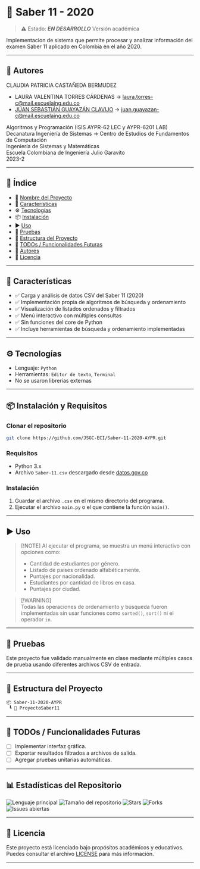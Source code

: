 # 📌 Saber 11 - 2020

> ⚠️ Estado: ***EN DESARROLLO*** Versión académica

Implementacion de sistema que permite procesar y analizar información del examen Saber 11 aplicado en Colombia en el año 2020.

---

## 👥 Autores

CLAUDIA PATRICIA CASTAÑEDA BERMUDEZ
- LAURA VALENTINA TORRES CÁRDENAS → [laura.torres-c@mail.escuelaing.edu.co](mailto:laura.torres-c@mail.escuelaing.edu.co) 
- [JUAN SEBASTIÁN GUAYAZÁN CLAVIJO](https://github.com/JSGC-ECI) → [juan.guayazan-c@mail.escuelaing.edu.co](mailto:juan.guayazan-c@mail.escuelaing.edu.co)

Algoritmos y Programación (ISIS AYPR-62 LEC y AYPR-6201 LAB)   
Decanatura Ingeniería de Sistemas → Centro de Estudios de Fundamentos de Computación    
Ingeniería de Sistemas y Matemáticas    
Escuela Colombiana de Ingeniería Julio Garavito    
2023-2

---

## 🧠 Índice

* 📌 [Nombre del Proyecto](#-saber-11---2020)
* 🚀 [Características](#-características)
* ⚙️ [Tecnologías](#️-tecnologías)
* 📦 [Instalación](#-instalación-y-requisitos)
* ▶️ [Uso](#️-uso)
* 🧪 [Pruebas](#-pruebas)
* 📁 [Estructura del Proyecto](#-estructura-del-proyecto)
* 📌 [TODOs / Funcionalidades Futuras](#-todos--funcionalidades-futuras)
* 👥 [Autores](#-autores)
* 📄 [Licencia](#-licencia)

---

## 🚀 Características

* ✅ Carga y análisis de datos CSV del Saber 11 (2020)
* ✅ Implementación propia de algoritmos de búsqueda y ordenamiento
* ✅ Visualización de listados ordenados y filtrados
* ✅ Menú interactivo con múltiples consultas
* ✅ Sin funciones del core de Python
* ✅ Incluye herramientas de búsqueda y ordenamiento implementadas 

---

## ⚙️ Tecnologías

* Lenguaje: `Python`
* Herramientas: `Editor de texto`, `Terminal`
* No se usaron librerías externas

---

## 📦 Instalación y Requisitos

### Clonar el repositorio

```bash
git clone https://github.com/JSGC-ECI/Saber-11-2020-AYPR.git
```

### Requisitos

* Python 3.x
* Archivo `Saber-11.csv` descargado desde [datos.gov.co](https://www.datos.gov.co/Educaci-n/Saber-11-2020-2/rnvb-vnyh)

### Instalación

1. Guardar el archivo `.csv` en el mismo directorio del programa.
2. Ejecutar el archivo `main.py` o el que contiene la función `main()`.

---

## ▶️ Uso

> \[!NOTE]
> Al ejecutar el programa, se muestra un menú interactivo con opciones como:
> * Cantidad de estudiantes por género.
> * Listado de países ordenado alfabéticamente.
> * Puntajes por nacionalidad.
> * Estudiantes por cantidad de libros en casa.
> * Puntajes por ciudad.


> [!WARNING]\
> Todas las operaciones de ordenamiento y búsqueda fueron implementadas sin usar funciones como `sorted()`, `sort()` ni el operador `in`.




---

## 🧪 Pruebas

Este proyecto fue validado manualmente en clase mediante múltiples casos de prueba usando diferentes archivos CSV de entrada.

---

## 📁 Estructura del Proyecto

```bash
📦 Saber-11-2020-AYPR
 ┗ 📜 ProyectoSaber11
```

---

## 📌 TODOs / Funcionalidades Futuras

* [ ] Implementar interfaz gráfica.
* [ ] Exportar resultados filtrados a archivos de salida.
* [ ] Agregar pruebas unitarias automáticas.

---

## 📊 Estadísticas del Repositorio

![Lenguaje principal](https://img.shields.io/github/languages/top/JSGC-ECI/Saber-11-2020-AYPR?style=flat-square)
![Tamaño del repositorio](https://img.shields.io/github/repo-size/JSGC-ECI/Saber-11-2020-AYPR?style=flat-square)
![Stars](https://img.shields.io/github/stars/JSGC-ECI/Saber-11-2020-AYPR?style=flat-square)
![Forks](https://img.shields.io/github/forks/JSGC-ECI/Saber-11-2020-AYPR?style=flat-square)
![Issues abiertas](https://img.shields.io/github/issues/JSGC-ECI/Saber-11-2020-AYPR?style=flat-square)

---

## 📄 Licencia

Este proyecto está licenciado bajo propósitos académicos y educativos. Puedes consultar el archivo [LICENSE](./LICENSE) para más información.

---
